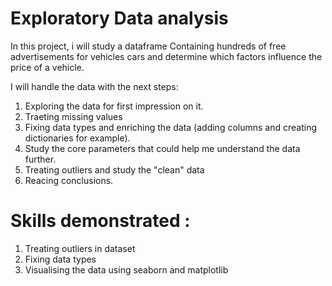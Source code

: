 # Exploratory Data analysis 
In this project, i will study a dataframe Containing hundreds of free advertisements for vehicles cars and determine which factors influence the price of a vehicle.

I will handle the data with the next steps:

1. Exploring the data for first impression on it.
2. Traeting missing values
3. Fixing data types and enriching the data (adding columns and creating dictionaries for example).
4. Study the core parameters that could help me understand the data further.
5. Treating outliers and study the "clean" data
6. Reacing conclusions.

 # Skills demonstrated :
 1. Treating outliers in dataset
 2. Fixing data types
 3. Visualising the data using seaborn and matplotlib

